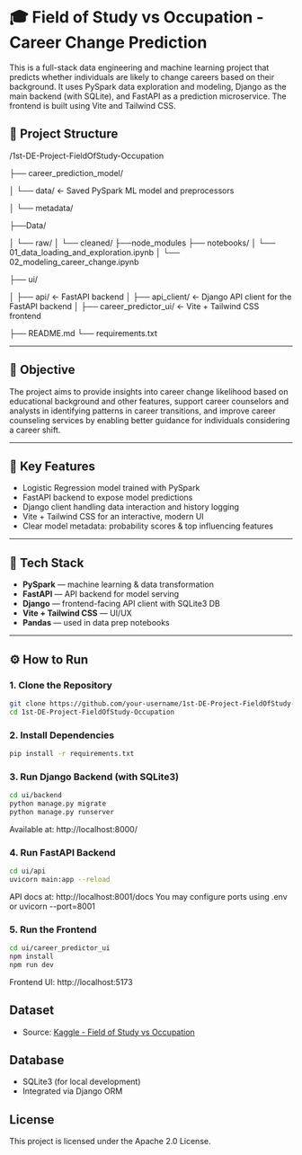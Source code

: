 # 🎓 Field of Study vs Occupation - Career Change Prediction

This is a full-stack data engineering and machine learning project that predicts whether individuals are likely to change careers based on their background. It uses PySpark data exploration and modeling, Django as the main backend (with SQLite), and FastAPI as a prediction microservice. The frontend is built using Vite and Tailwind CSS.


## 📁 Project Structure

/1st-DE-Project-FieldOfStudy-Occupation

├── career_prediction_model/

│ └── data/ ← Saved PySpark ML model and preprocessors

│ └── metadata/

├──Data/

│ └── raw/
│ └── cleaned/
├──node_modules
├── notebooks/
│ └── 01_data_loading_and_exploration.ipynb
│ └── 02_modeling_career_change.ipynb

├── ui/

│ ├── api/ ← FastAPI backend
│ ├── api_client/ ← Django API client for the FastAPI backend
│ ├── career_predictor_ui/ ← Vite + Tailwind CSS frontend

├── README.md
└── requirements.txt


---

## 🧠 Objective

The project aims to provide insights into career change likelihood based on educational background and other features, support career counselors and analysts in identifying patterns in career transitions, and improve career counseling services by enabling better guidance for individuals considering a career shift.

---

## 🚀 Key Features

- Logistic Regression model trained with PySpark
- FastAPI backend to expose model predictions
- Django client handling data interaction and history logging
- Vite + Tailwind CSS for an interactive, modern UI
- Clear model metadata: probability scores & top influencing features

---

## 🔧 Tech Stack

- **PySpark** — machine learning & data transformation
- **FastAPI** — API backend for model serving
- **Django** — frontend-facing API client with SQLite3 DB
- **Vite + Tailwind CSS** — UI/UX
- **Pandas** — used in data prep notebooks

---

## ⚙️ How to Run

### 1. Clone the Repository

```bash
git clone https://github.com/your-username/1st-DE-Project-FieldOfStudy-Occupation.git
cd 1st-DE-Project-FieldOfStudy-Occupation
```

### 2. Install Dependencies

```bash
pip install -r requirements.txt
```

### 3. Run Django Backend (with SQLite3)

```bash
cd ui/backend
python manage.py migrate
python manage.py runserver
```
Available at: http://localhost:8000/

### 4. Run FastAPI Backend

```bash
cd ui/api
uvicorn main:app --reload
```
API docs at: http://localhost:8001/docs
You may configure ports using .env or uvicorn --port=8001

### 5. Run the Frontend

```bash
cd ui/career_predictor_ui
npm install
npm run dev
```
Frontend UI: http://localhost:5173

## Dataset
- Source: [Kaggle - Field of Study vs Occupation](https://www.kaggle.com/datasets/jahnavipaliwal/field-of-study-vs-occupationg)


## Database

- SQLite3 (for local development)
- Integrated via Django ORM

## License

This project is licensed under the Apache 2.0 License.